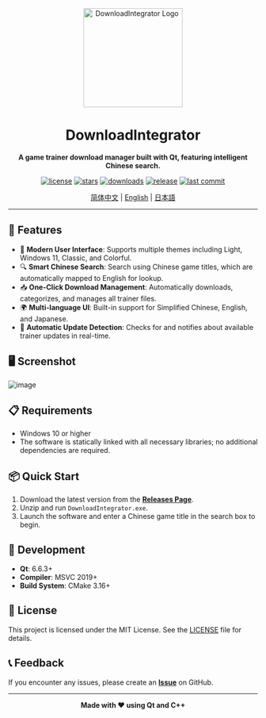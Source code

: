 <div align="center">

  <img src="https://github.com/user-attachments/assets/e8aceb6b-2534-4aaf-a757-020b654aa285" alt="DownloadIntegrator Logo" width="200">
  
  <h1>DownloadIntegrator</h1>

  <strong>A game trainer download manager built with Qt, featuring intelligent Chinese search.</strong>

</div>

<p align="center">
    <a href="https://github.com/Sqhh99/DownloadIntegrator/blob/main/LICENSE"><img src="https://img.shields.io/badge/license-MIT-green.svg" alt="license"></a>
    <a href="https://github.com/Sqhh99/DownloadIntegrator/stargazers"><img src="https://img.shields.io/github/stars/Sqhh99/DownloadIntegrator.svg?style=flat" alt="stars"></a>
    <a href="https://github.com/Sqhh99/DownloadIntegrator/releases"><img src="https://img.shields.io/github/downloads/Sqhh99/DownloadIntegrator/total.svg?style=flat" alt="downloads"></a>
    <a href="https://github.com/Sqhh99/DownloadIntegrator/releases/latest"><img src="https://img.shields.io/github/v/release/Sqhh99/DownloadIntegrator.svg" alt="release"></a>
    <a href="https://github.com/Sqhh99/DownloadIntegrator/commits/main"><img src="https://img.shields.io/github/last-commit/Sqhh99/DownloadIntegrator.svg" alt="last commit"></a>
</p>

<p align="center">
  <a href="./README.md">简体中文</a> |
  <a href="./README.en.md">English</a> |
  <a href="./README.ja.md">日本語</a>
</p>

---

## 🚀 Features

- 🎨 **Modern User Interface**: Supports multiple themes including Light, Windows 11, Classic, and Colorful.
- 🔍 **Smart Chinese Search**: Search using Chinese game titles, which are automatically mapped to English for lookup.
- 📥 **One-Click Download Management**: Automatically downloads, categorizes, and manages all trainer files.
- 🌍 **Multi-language UI**: Built-in support for Simplified Chinese, English, and Japanese.
- 🔄 **Automatic Update Detection**: Checks for and notifies about available trainer updates in real-time.

## 🖥️ Screenshot

![image](https://github.com/user-attachments/assets/df514f5d-cddc-476a-ac35-dac939eed2c0)


## 📋 Requirements

- Windows 10 or higher
- The software is statically linked with all necessary libraries; no additional dependencies are required.

## 📦 Quick Start

1.  Download the latest version from the **[Releases Page](../../releases)**.
2.  Unzip and run `DownloadIntegrator.exe`.
3.  Launch the software and enter a Chinese game title in the search box to begin.

## 🔧 Development

- **Qt**: 6.6.3+
- **Compiler**: MSVC 2019+
- **Build System**: CMake 3.16+

## 📄 License

This project is licensed under the MIT License. See the [LICENSE](LICENSE) file for details.

## 📞 Feedback

If you encounter any issues, please create an **[Issue](../../issues)** on GitHub.

---

<p align="center">
  <strong>Made with ❤️ using Qt and C++</strong>
</p>
